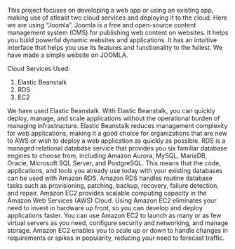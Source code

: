 This project focuses on developing a web app or using an existing app, making use 
of atleast two cloud services and deploying it to the cloud. Here we are using “Joomla”. 
Joomla is a free and open-source content management system (CMS) for publishing 
web content on websites. It helps you build powerful dynamic websites and 
applications. It has an intuitive interface that helps you use its features and 
functionality to the fullest. We have made a simple website on JOOMLA. 

Cloud Services Used: 
1. Elastic Beanstalk 
2. RDS 
3. EC2 

We have used Elastic Beanstalk. With Elastic Beanstalk, you can quickly deploy, 
manage, and scale applications without the operational burden of managing 
infrastructure. Elastic Beanstalk reduces management complexity for web 
applications, making it a good choice for organizations that are new to AWS or wish 
to deploy a web application as quickly as possible. 
RDS is a managed relational database service that provides you six familiar database 
engines to choose from, including Amazon Aurora, MySQL, MariaDB, Oracle, Microsoft 
SQL Server, and PostgreSQL. This means that the code, applications, and tools you 
already use today with your existing databases can be used with Amazon RDS. 
Amazon RDS handles routine database tasks such as provisioning, patching, backup, 
recovery, failure detection, and repair. 
Amazon EC2 provides scalable computing capacity in the Amazon Web Services 
(AWS) Cloud. Using Amazon EC2 eliminates your need to invest in hardware up front, 
so you can develop and deploy applications faster. You can use Amazon EC2 to launch 
as many or as few virtual servers as you need, configure security and networking, and 
manage storage. Amazon EC2 enables you to scale up or down to handle changes in 
requirements or spikes in popularity, reducing your need to forecast traffic. 

